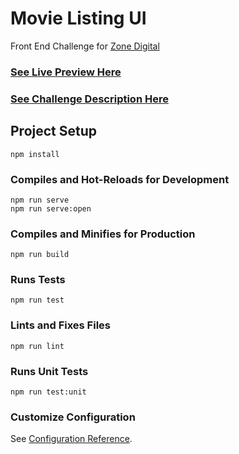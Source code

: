# Movie Listing UI

Front End Challenge for [Zone Digital](https://www.zonedigital.com/)

### [See Live Preview Here](https://ddev.ro/movie-listing-ui)

### [See Challenge Description Here](https://zone.github.io/frontend/movie-listing-ui)

## Project Setup
```
npm install
```

### Compiles and Hot-Reloads for Development
```
npm run serve
npm run serve:open
```

### Compiles and Minifies for Production
```
npm run build
```

### Runs Tests
```
npm run test
```

### Lints and Fixes Files
```
npm run lint
```

### Runs Unit Tests
```
npm run test:unit
```

### Customize Configuration
See [Configuration Reference](https://cli.vuejs.org/config/).
